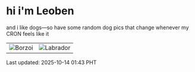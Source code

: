 # hi i'm Leoben

and i like dogs—so have some random dog pics that change whenever my CRON feels like it

|  |  |
|--------|----------|
| ![Borzoi](https://random-dog-vercel.vercel.app/api/random-borzoi?v=1760377417) | ![Labrador](https://random-dog-vercel.vercel.app/api/random-labrador?v=1760377417) |

Last updated: 2025-10-14 01:43 PHT
